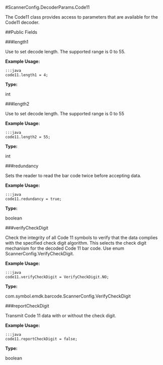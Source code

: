 #ScannerConfig.DecoderParams.Code11

The Code11 class provides access to parameters that are available for
 the Code11 decoder.

##Public Fields

###length1

Use to set decode length. The supported range is 0 to 55.

 

**Example Usage:**
	
	:::java	
	code11.length1 = 4;


**Type:**

int

###length2

Use to set decode length. The supported range is 0 to 55

 

**Example Usage:**
	
	:::java	
	code11.length2 = 55;


**Type:**

int

###redundancy

Sets the reader to read the bar code twice before accepting data.

 

**Example Usage:**
	
	:::java	
	code11.redundancy = true;


**Type:**

boolean

###verifyCheckDigit

Check the integrity of all Code 11 symbols to verify that the
 data complies with the specified check digit algorithm. This
 selects the check digit mechanism for the decoded Code 11 bar
 code. Use enum  ScannerConfig.VerifyCheckDigit.

 

**Example Usage:**
	
	:::java	
	code11.verifyCheckDigit = VerifyCheckDigit.NO;


**Type:**

com.symbol.emdk.barcode.ScannerConfig.VerifyCheckDigit

###reportCheckDigit

Transmit Code 11 data with or without the check digit.

 

**Example Usage:**
	
	:::java	
	code11.reportCheckDigit = false;


**Type:**

boolean

